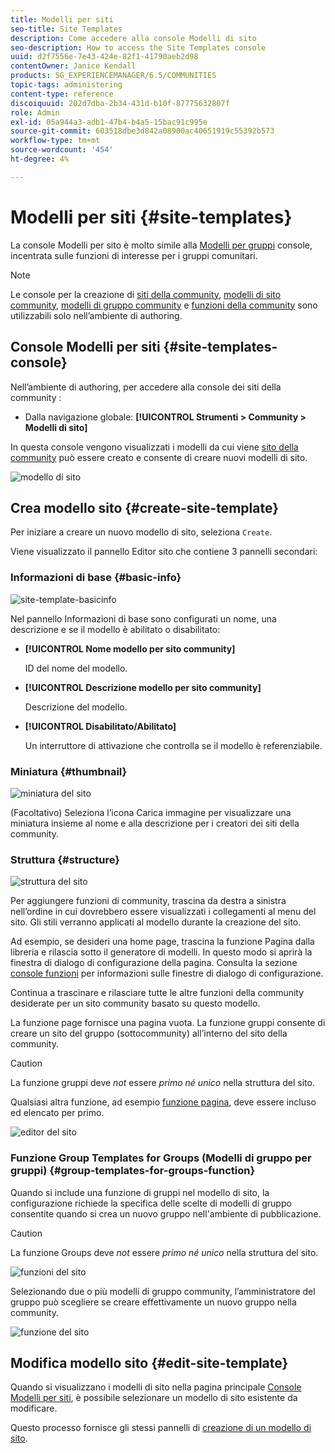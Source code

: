 ```yaml
---
title: Modelli per siti
seo-title: Site Templates
description: Come accedere alla console Modelli di sito
seo-description: How to access the Site Templates console
uuid: d2f7556e-7e43-424e-82f1-41790aeb2d98
contentOwner: Janice Kendall
products: SG_EXPERIENCEMANAGER/6.5/COMMUNITIES
topic-tags: administering
content-type: reference
discoiquuid: 202d7dba-2b34-431d-b10f-87775632807f
role: Admin
exl-id: 05a944a3-adb1-47b4-b4a5-15bac91c995e
source-git-commit: 603518dbe3d842a08900ac40651919c55392b573
workflow-type: tm+mt
source-wordcount: '454'
ht-degree: 4%

---
```


# Modelli per siti {#site-templates}

La console Modelli per sito è molto simile alla [Modelli per gruppi](tools-groups.md) console, incentrata sulle funzioni di interesse per i gruppi comunitari.

>[!NOTE]
>
>Le console per la creazione di [siti della community](sites-console.md), [modelli di sito community](sites.md), [modelli di gruppo community](tools-groups.md) e [funzioni della community](functions.md) sono utilizzabili solo nell’ambiente di authoring.

## Console Modelli per siti {#site-templates-console}

Nell’ambiente di authoring, per accedere alla console dei siti della community :

* Dalla navigazione globale: **[!UICONTROL Strumenti > Community > Modelli di sito]**

In questa console vengono visualizzati i modelli da cui viene [sito della community](sites-console.md) può essere creato e consente di creare nuovi modelli di sito.

![modello di sito](assets/site-template.png)

## Crea modello sito {#create-site-template}

Per iniziare a creare un nuovo modello di sito, seleziona `Create`.

Viene visualizzato il pannello Editor sito che contiene 3 pannelli secondari:

### Informazioni di base {#basic-info}

![site-template-basicinfo](assets/site-template-basicinfo.png)

Nel pannello Informazioni di base sono configurati un nome, una descrizione e se il modello è abilitato o disabilitato:

* **[!UICONTROL Nome modello per sito community]**

   ID del nome del modello.

* **[!UICONTROL Descrizione modello per sito community]**

   Descrizione del modello.

* **[!UICONTROL Disabilitato/Abilitato]**

   Un interruttore di attivazione che controlla se il modello è referenziabile.

### Miniatura  {#thumbnail}

![miniatura del sito](assets/site-thumbnail.png)

(Facoltativo) Seleziona l’icona Carica immagine per visualizzare una miniatura insieme al nome e alla descrizione per i creatori dei siti della community.

### Struttura {#structure}

![struttura del sito](assets/site-structure.png)

Per aggiungere funzioni di community, trascina da destra a sinistra nell’ordine in cui dovrebbero essere visualizzati i collegamenti al menu del sito. Gli stili verranno applicati al modello durante la creazione del sito.

Ad esempio, se desideri una home page, trascina la funzione Pagina dalla libreria e rilascia sotto il generatore di modelli. In questo modo si aprirà la finestra di dialogo di configurazione della pagina. Consulta la sezione [console funzioni](functions.md) per informazioni sulle finestre di dialogo di configurazione.

Continua a trascinare e rilasciare tutte le altre funzioni della community desiderate per un sito community basato su questo modello.

La funzione page fornisce una pagina vuota. La funzione gruppi consente di creare un sito del gruppo (sottocommunity) all’interno del sito della community.

>[!CAUTION]
>
>La funzione gruppi deve *not* essere *primo né unico* nella struttura del sito.
>
>Qualsiasi altra funzione, ad esempio [funzione pagina](functions.md#page-function), deve essere incluso ed elencato per primo.

![editor del sito](assets/site-editor.png)

### Funzione Group Templates for Groups (Modelli di gruppo per gruppi) {#group-templates-for-groups-function}

Quando si include una funzione di gruppi nel modello di sito, la configurazione richiede la specifica delle scelte di modelli di gruppo consentite quando si crea un nuovo gruppo nell&#39;ambiente di pubblicazione.

>[!CAUTION]
>
>La funzione Groups deve *not* essere *primo né unico* nella struttura del sito.

![funzioni del sito](assets/site-functions.png)

Selezionando due o più modelli di gruppo community, l’amministratore del gruppo può scegliere se creare effettivamente un nuovo gruppo nella community.

![funzione del sito](assets/site-functions1.png)

## Modifica modello sito {#edit-site-template}

Quando si visualizzano i modelli di sito nella pagina principale [Console Modelli per siti](#site-templates-console), è possibile selezionare un modello di sito esistente da modificare.

Questo processo fornisce gli stessi pannelli di [creazione di un modello di sito](#create-site-template).
